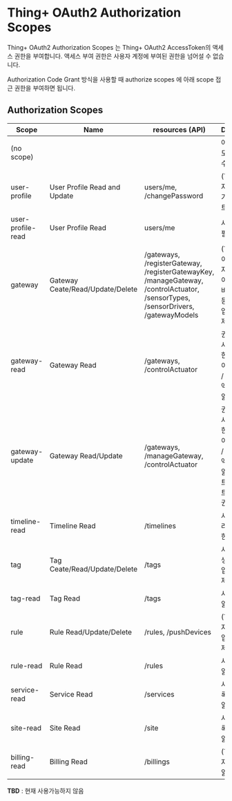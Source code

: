 # Thing+ OAuth2 Authorization Scopes
Thing+ OAuth2 Authorization Scopes 는 Thing+ OAuth2 AccessToken의 액세스 권한을 부여합니다. 액세스 부여 권한은 사용자 계정에 부여된 권한을 넘어설 수 없습니다.

Authorization Code Grant 방식을 사용할 때 authorize scopes 에 아래 scope 접근 권한을 부여하면 됩니다.
## Authorization Scopes

|     Scope          |                Name              | resources (API) |                          Description
| ------------------ | --------------------------- | --- | ------------------------------------------------------------
| (no scope)         |                                  | | 어떤 scopes 도 액세스 할 수 없습니다.
| user-profile       | User Profile Read and Update     | users/me, /changePassword | (TBD) 사용자 프로필 읽기 및 업데이트 권한
| user-profile-read  | User Profile Read                | users/me | 사용자 프로필 읽기 권한
| gateway            | Gateway Ceate/Read/Update/Delete | /gateways, /registerGateway, /registerGatewayKey, /manageGateway, /controlActuator, /sensorTypes, /sensorDrivers, /gatewayModels | (TBD) 권한이 있는 사용자에 대한 게이트웨이 / 디바이스 / 센서 등록, 읽기, 업데이트, 삭제 권한
| gateway-read       | Gateway Read                     | /gateways, /controlActuator | 권한이 있는 사용자에 대한 게이트웨이 / 디바이스 / 센서 / 제어 액츄에이터 읽기
| gateway-update     | Gateway Read/Update              | /gateways, /manageGateway, /controlActuator | 권한이 있는 사용자에 대한 게이트웨이 / 디바이스 / 센서 / 제어 액츄에이터 읽기, 업데이트 권한, 게이트웨이 관리 권한
| timeline-read      | Timeline Read                    | /timelines | 사용자 타임라인 읽기 권한
| tag                | Tag Ceate/Read/Update/Delete     | /tags | 사용자 태그 생성, 읽기, 업데이트, 삭제 권한
| tag-read           | Tag Read                         | /tags | 사용자 태그 읽기 권한
| rule               | Rule Read/Update/Delete          | /rules, /pushDevices | (TBD) 사용자 규칙 읽기, 업데이트, 삭제 권한
| rule-read          | Rule Read                        | /rules | 사용자 규칙 읽기 권한
| service-read       | Service Read                     | /services | 사용자가 등록한 서비스 읽기 권한
| site-read          | Site Read                        | /site | 사용자가 등록한 사이트 읽기 권한
| billing-read       | Billing Read                     | /billings | (TBD) 사용자 청구 정보 읽기 권한

**TBD** : 현재 사용가능하지 않음
